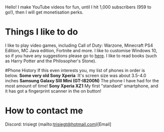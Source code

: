 Hello! I make YouTube videos for fun, until I hit 1,000 subscribers (959 to go!), then I will get monetisation perks.
# Things I like to do
I like to play video games, including Call of Duty: Warzone, Minecraft PS4 Edition, MC Java edition, Fortnite and more.
I like to customise Windows 10, so if you have any suggestions please go to [here](#how-to-contact-me).
I like to read books (such as Harry Potter and the Philosopher's Stone).

#Phone History
If this even interests you, my list of phones in order is below.
**Some very old Sony Xperia** :It's screen size was about 3.5-4.0 inches
**Samsung Galaxy SIII Mini (GT-I8200N)** The phone I have had for the most amount of time!
**Sony Xperia XZ1** My first "standard" smartphone, and it has got a fingerprint scanner in the on button!

# How to contact me
Discord: trisiegt
(mailto:trisiegt@hotmail.com)[Email]
